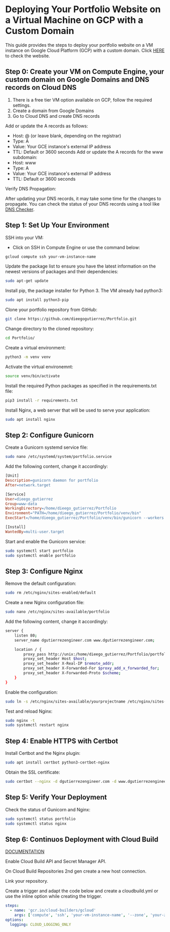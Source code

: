 # Deploying Your Portfolio Website on a Virtual Machine on GCP with a Custom Domain

This guide provides the steps to deploy your portfolio website on a VM instance on Google Cloud Platform (GCP) with a custom domain.
Click [HERE](https://dgutierrezengineer.com) to check the website.

## Step 0: Create your VM on Compute Engine, your custom domain on Google Domains and DNS records on Cloud DNS

1. There is a free tier VM option available on GCP, follow the required settings.
2. Create a domain from Google Domains
3. Go to Cloud DNS and create DNS records

Add or update the A records as follows:
- Host: @ (or leave blank, depending on the registrar)
- Type: A
- Value: Your GCE instance's external IP address
- TTL: Default or 3600 seconds
Add or update the A records for the www subdomain:
- Host: www
- Type: A
- Value: Your GCE instance's external IP address
- TTL: Default or 3600 seconds

Verify DNS Propagation:

After updating your DNS records, it may take some time for the changes to propagate. You can check the status of your DNS records using a tool like [DNS Checker](https://dnschecker.org/).

## Step 1: Set Up Your Environment

SSH into your VM:
- Click on SSH in Compute Engine or use the command below:
```bash
gcloud compute ssh your-vm-instance-name
```
Update the package list to ensure you have the latest information on the newest versions of packages and their dependencies:
```bash
sudo apt-get update
```
Install pip, the package installer for Python 3. The VM already had python3:
```bash
sudo apt install python3-pip
```
Clone your portfolio repository from GitHub:
```bash
git clone https://github.com/dieegogutierrez/Portfolio.git
```
Change directory to the cloned repository:
```bash
cd Portfolio/
```
Create a virtual environment:
```bash
python3 -m venv venv
```
Activate the virtual environemnt:
```bash
source venv/bin/activate
```
Install the required Python packages as specified in the requirements.txt file:
```bash
pip3 install -r requirements.txt
```
Install Nginx, a web server that will be used to serve your application:
```bash
sudo apt install nginx
```

## Step 2: Configure Gunicorn

Create a Gunicorn systemd service file:
```bash
sudo nano /etc/systemd/system/portfolio.service
```
Add the following content, change it accordingly:
```makefile
[Unit]
Description=gunicorn daemon for portfolio
After=network.target

[Service]
User=dieego_gutierrez
Group=www-data
WorkingDirectory=/home/dieego_gutierrez/Portfolio
Environment="PATH=/home/dieego_gutierrez/Portfolio/venv/bin"
ExecStart=/home/dieego_gutierrez/Portfolio/venv/bin/gunicorn --workers 3 --bind unix:/home/dieego_gutierrez/Portfolio/portfolio.sock run:app

[Install]
WantedBy=multi-user.target
```
Start and enable the Gunicorn service:
```bash
sudo systemctl start portfolio
sudo systemctl enable portfolio
```

## Step 3: Configure Nginx

Remove the default configuration:
```bash
sudo rm /etc/nginx/sites-enabled/default
```
Create a new Nginx configuration file:
```bash
sudo nano /etc/nginx/sites-available/portfolio
```
Add the following content, change it accordingly:
```bash
server {
    listen 80;
    server_name dgutierrezengineer.com www.dgutierrezengineer.com;

    location / {
        proxy_pass http://unix:/home/dieego_gutierrez/Portfolio/portfolio.sock;
        proxy_set_header Host $host;
        proxy_set_header X-Real-IP $remote_addr;
        proxy_set_header X-Forwarded-For $proxy_add_x_forwarded_for;
        proxy_set_header X-Forwarded-Proto $scheme;
    }
}
```
Enable the configuration:
```bash
sudo ln -s /etc/nginx/sites-available/yourprojectname /etc/nginx/sites-enabled
```
Test and reload Nginx:
```bash
sudo nginx -t
sudo systemctl restart nginx
```

## Step 4: Enable HTTPS with Certbot

Install Certbot and the Nginx plugin:
```bash
sudo apt install certbot python3-certbot-nginx
```
Obtain the SSL certificate:
```bash
sudo certbot --nginx -d dgutierrezengineer.com -d www.dgutierrezengineer.com
```

## Step 5: Verify Your Deployment

Check the status of Gunicorn and Nginx:
```bash
sudo systemctl status portfolio
sudo systemctl status nginx
```

## Step 6: Continuos Deployment with Cloud Build

[DOCUMENTATION](https://cloud.google.com/build/docs/automating-builds/github/connect-repo-github#console)

Enable Cloud Build API and Secret Manager API.

On Cloud Build Repositories 2nd gen create a new host connection.

Link your repository.

Create a trigger and adapt the code below and create a cloudbuild.yml or use the inline option while creating the trigger.
```yml
steps:
  - name: 'gcr.io/cloud-builders/gcloud'
    args: ['compute', 'ssh', 'your-vm-instance-name', '--zone', 'your-zone', '--command', 'git config --global --add safe.directory /home/your_username/Portfolio && cd /home/your_username/Portfolio && git pull origin main && sudo systemctl restart portfolio']
options:
  logging: CLOUD_LOGGING_ONLY
```